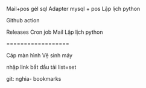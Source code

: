 <!--= HHTQĐ -->

<!--= Tech -->

<!--! Học latex -->
<!-- Latex mẫu -->
<!--= Mật mã -->

<!--= Kho -->

<!-- ! HR -->
<!-- !canvas -->
<!-- !bt kho -->

<!-- !BT KHO -->

<!-- Auto py -->

Mail+pos gél sql Adapter mysql + pos
Lập lịch python

<!-- ! github -->

Github action

<!-- !relase git python -->
<!-- GitHub Action -->

Releases
Cron job
Mail
Lập lịch python

<!-- ETL tools -->
<!-- view thông tin + log -->
<!-- Design patern Python oop -->

==================

<!-- ASUS -->

Cáp màn hình
Vệ sinh máy

<!-- fbclid -->

<!-- Tải nhạc -->

<!-- Auto 123 host -->

<!-- !Tóc -->

<!-- Tai video -->

nhập link
bắt dầu tải
list=set

<!-- v2ray-ubuntu -->

<!-- Tn phong -->

<!-- Giày -->

<!-- CK_MatMa -->

<!-- git: nghia- -->

git: nghia- bookmarks
